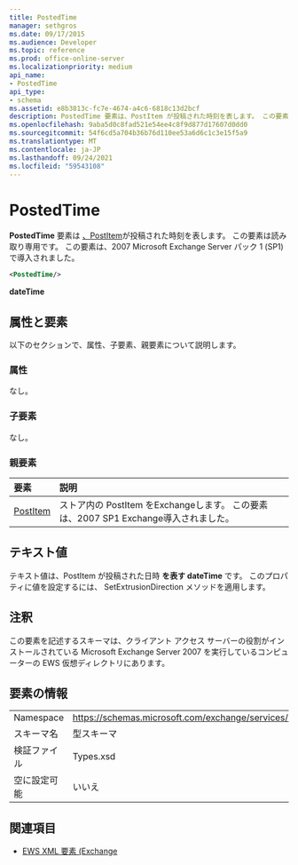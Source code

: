 ```yaml
---
title: PostedTime
manager: sethgros
ms.date: 09/17/2015
ms.audience: Developer
ms.topic: reference
ms.prod: office-online-server
ms.localizationpriority: medium
api_name:
- PostedTime
api_type:
- schema
ms.assetid: e8b3813c-fc7e-4674-a4c6-6818c13d2bcf
description: PostedTime 要素は、PostItem が投稿された時刻を表します。 この要素は読み取り専用です。 この要素は、2007 Microsoft Exchange Server パック 1 (SP1) で導入されました。
ms.openlocfilehash: 9aba5d0c8fad521e54ee4c8f9d877d17607d0dd0
ms.sourcegitcommit: 54f6cd5a704b36b76d110ee53a6d6c1c3e15f5a9
ms.translationtype: MT
ms.contentlocale: ja-JP
ms.lasthandoff: 09/24/2021
ms.locfileid: "59543108"
---
```

# <a name="postedtime"></a>PostedTime

**PostedTime** 要素は [、PostItem](postitem.md)が投稿された時刻を表します。 この要素は読み取り専用です。 この要素は、2007 Microsoft Exchange Server パック 1 (SP1) で導入されました。 
  
```xml
<PostedTime/>
```

 **dateTime**
## <a name="attributes-and-elements"></a>属性と要素

以下のセクションで、属性、子要素、親要素について説明します。
  
### <a name="attributes"></a>属性

なし。
  
### <a name="child-elements"></a>子要素

なし。
  
### <a name="parent-elements"></a>親要素

|**要素**|**説明**|
|:-----|:-----|
|[PostItem](postitem.md) <br/> |ストア内の PostItem をExchangeします。 この要素は、2007 SP1 Exchange導入されました。  <br/> |
   
## <a name="text-value"></a>テキスト値

テキスト値は、PostItem が投稿された日時 **を表す dateTime** です。 このプロパティに値を設定するには、 SetExtrusionDirection メソッドを適用します。 
  
## <a name="remarks"></a>注釈

この要素を記述するスキーマは、クライアント アクセス サーバーの役割がインストールされている Microsoft Exchange Server 2007 を実行しているコンピューターの EWS 仮想ディレクトリにあります。
  
## <a name="element-information"></a>要素の情報

|||
|:-----|:-----|
|Namespace  <br/> |https://schemas.microsoft.com/exchange/services/2006/types  <br/> |
|スキーマ名  <br/> |型スキーマ  <br/> |
|検証ファイル  <br/> |Types.xsd  <br/> |
|空に設定可能  <br/> |いいえ  <br/> |
   
## <a name="see-also"></a>関連項目



- [EWS XML 要素 (Exchange](ews-xml-elements-in-exchange.md)

